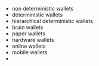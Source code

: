 - non deterministic wallets
- deterministic wallets
- hierarchical deterministic wallets
- brain wallets
- paper wallets
- hardware wallets
- online wallets
- mobile wallets
- 
